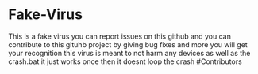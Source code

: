 # Fake-Virus
This is a fake virus you can report issues on this github and you can contribute to this gituhb project by giving bug fixes and more you will get your recognition this virus is meant to not harm any devices as well as the crash.bat it just works once then it doesnt loop the crash
#Contributors

